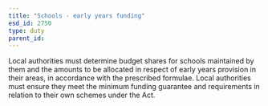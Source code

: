 ```yaml
---
title: "Schools - early years funding"
esd_id: 2750
type: duty
parent_id:  
---
```


Local authorities must determine budget shares for schools maintained by them and the amounts to be allocated in respect of early years provision in their areas, in accordance with the prescribed formulae. Local authorities must ensure they meet the minimum funding guarantee and requirements in relation to their own schemes under the Act.

